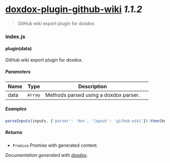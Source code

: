 # [doxdox-plugin-github-wiki](https://github.com/neogeek/doxdox-plugin-github-wiki) *1.1.2*

> GitHub wiki export plugin for doxdox.


### index.js


#### plugin(data) 

GitHub wiki export plugin for doxdox.




##### Parameters

| Name | Type | Description |  |
| ---- | ---- | ----------- | -------- |
| data | `Array`  | Methods parsed using a doxdox parser. | &nbsp; |




##### Examples

```javascript
parseInputs(inputs, {'parser': 'dox', 'layout': 'github-wiki'}).then(buffer => console.log(buffer));
```


##### Returns


- `Promise`  Promise with generated content.




*Documentation generated with [doxdox](https://github.com/neogeek/doxdox).*
